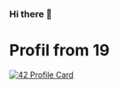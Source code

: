 ### Hi there 👋

# Profil from 19
[![42 Profile Card](https://1337-readme.vercel.app/api/profile?cursus=42cursus&dark=false&email=hide&leet_logo=hide&login=amorici)](https://profile.intra.42.fr/users/amorici)
